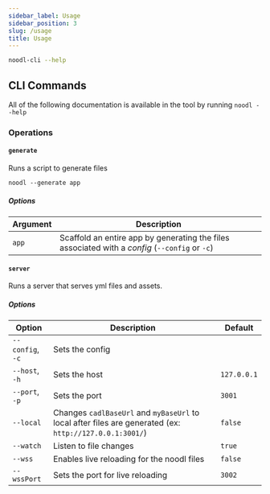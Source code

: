 ```yaml
---
sidebar_label: Usage
sidebar_position: 3
slug: /usage
title: Usage
---
```


```bash
noodl-cli --help
```

## CLI Commands

All of the following documentation is available in the tool by running `noodl --help`

### Operations

#### `generate`

Runs a script to generate files

```shell
noodl --generate app
```

##### Options

| Argument | Description                                                                                    |
| -------- | ---------------------------------------------------------------------------------------------- |
| `app`    | Scaffold an entire app by generating the files associated with a _config_ (`--config` or `-c`) |

#### `server`

Runs a server that serves yml files and assets.

##### Options

| Option           | Description                                                                                             | Default     |
| ---------------- | ------------------------------------------------------------------------------------------------------- | ----------- |
| `--config`, `-c` | Sets the config                                                                                         |
| `--host`, `-h`   | Sets the host                                                                                           | `127.0.0.1` |
| `--port`, `-p`   | Sets the port                                                                                           | `3001`      |
| `--local`        | Changes `cadlBaseUrl` and `myBaseUrl` to local after files are generated (ex: `http://127.0.0.1:3001/`) | `false`     |
| `--watch`        | Listen to file changes                                                                                  | `true`      |
| `--wss`          | Enables live reloading for the noodl files                                                              | `false`     |
| `--wssPort`      | Sets the port for live reloading                                                                        | `3002`      |
